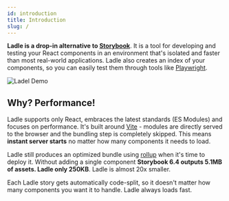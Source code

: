 ```yaml
---
id: introduction
title: Introduction
slug: /
---
```


**Ladle is a drop-in alternative to <a href="https://storybook.js.org/">Storybook</a>**. It is a tool for developing and testing your React components in an environment that's isolated and faster than most real-world applications. Ladle also creates an index of your components, so you can easily test them through tools like <a href="https://playwright.dev/">Playwright</a>.

![Ladel Demo](/img/ladle-baseweb.png)

## Why? Performance!

Ladle supports only React, embraces the latest standards (ES Modules) and focuses on performance. It's built around [Vite](https://vitejs.dev/) - modules are directly served to the browser and the bundling step is completely skipped. This means **instant server starts** no matter how many components it needs to load.

Ladle still produces an optimized bundle using [rollup](https://rollupjs.org/guide/en/) when it's time to deploy it. Without adding a single component **Storybook 6.4 outputs 5.1MB of assets. Ladle only 250KB**. Ladle is almost 20x smaller.

Each Ladle story gets automatically code-split, so it doesn't matter how many components you want it to handle. Ladle always loads fast.
